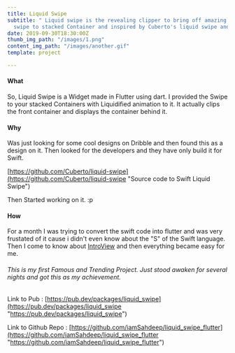 ```yaml
---
title: Liquid Swipe
subtitle: " Liquid swipe is the revealing clipper to bring off amazing liquid like
  swipe to stacked Container and inspired by Cuberto's liquid swipe and IntroViews."
date: 2019-09-30T18:30:00Z
thumb_img_path: "/images/1.png"
content_img_path: "/images/another.gif"
template: project

---
```

#### **What**

So, Liquid Swipe is a Widget made in Flutter using dart. I provided the Swipe to your stacked Containers with Liquidified animation to it. It actually clips the front container and displays the container behind it. 

#### **Why**

Was just looking for some cool designs on Dribble and then found this as a design on it. Then looked for the developers and they have only build it for Swift.

[https://github.com/Cuberto/liquid-swipe](https://github.com/Cuberto/liquid-swipe "Source code to Swift Liquid Swipe")

Then Started working on it. :p

#### **How**

For a month I was trying to convert the swift code into flutter and was very frustated of it cause i didn't even know about the "S" of the Swift language. Then I come to know about [IntroView](https://github.com/aagarwal1012/IntroViews-Flutter "Introview") and then everything became easy for me.

###### This is my first Famous and Trending Project. Just stood awaken for several nights and got this as my achievement. 

Link to Pub : [https://pub.dev/packages/liquid_swipe](https://pub.dev/packages/liquid_swipe "https://pub.dev/packages/liquid_swipe")

Link to Github Repo : [https://github.com/iamSahdeep/liquid_swipe_flutter](https://github.com/iamSahdeep/liquid_swipe_flutter "https://github.com/iamSahdeep/liquid_swipe_flutter")